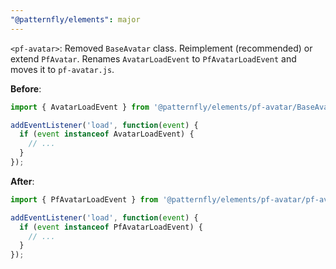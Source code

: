 ```yaml
---
"@patternfly/elements": major
---
```

`<pf-avatar>`: Removed `BaseAvatar` class. Reimplement (recommended) or extend `PfAvatar`.
Renames `AvatarLoadEvent` to `PfAvatarLoadEvent` and moves it to `pf-avatar.js`.

**Before**:

```js
import { AvatarLoadEvent } from '@patternfly/elements/pf-avatar/BaseAvatar.js';

addEventListener('load', function(event) {
  if (event instanceof AvatarLoadEvent) {
    // ...
  }
});
```

**After**:

```js
import { PfAvatarLoadEvent } from '@patternfly/elements/pf-avatar/pf-avatar.js';

addEventListener('load', function(event) {
  if (event instanceof PfAvatarLoadEvent) {
    // ...
  }
});
```

